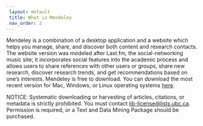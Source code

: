 ```yaml
---
 layout: default
 title: What is Mendeley
 nav_order: 2
---
```


Mendeley is a combination of a desktop application and a website which helps you manage, share, and discover both content and research contacts. The website version was modeled after Last.fm, the social-networking music site; it incorporates social features into the academic process and allows users to share references with other users or groups, share new research, discover research trends, and get recommendations based on one’s interests. Mendeley is free to download. You can download the most recent version for Mac, Windows, or Linux operating systems [here](https://www.mendeley.com/download-desktop/).

NOTICE: Systematic downloading or harvesting of articles, citations, or metadata is strictly prohibited. You must contact [lib-license@lists.ubc.ca](mailto:lib-license@lists.ubc.ca). Permission is required, or a Text and Data Mining Package should be purchased.
